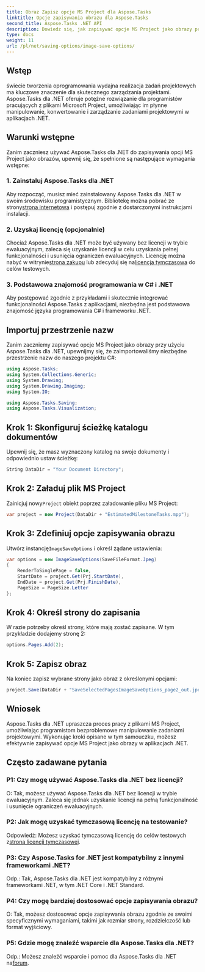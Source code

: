 ```yaml
---
title: Obraz Zapisz opcje MS Project dla Aspose.Tasks
linktitle: Opcje zapisywania obrazu dla Aspose.Tasks
second_title: Aspose.Tasks .NET API
description: Dowiedz się, jak zapisywać opcje MS Project jako obrazy przy użyciu Aspose.Tasks dla .NET. Postępuj zgodnie z naszym przewodnikiem krok po kroku, aby zapewnić bezproblemową integrację.
type: docs
weight: 11
url: /pl/net/saving-options/image-save-options/
---
```


## Wstęp
świecie tworzenia oprogramowania wydajna realizacja zadań projektowych ma kluczowe znaczenie dla skutecznego zarządzania projektami. Aspose.Tasks dla .NET oferuje potężne rozwiązanie dla programistów pracujących z plikami Microsoft Project, umożliwiając im płynne manipulowanie, konwertowanie i zarządzanie zadaniami projektowymi w aplikacjach .NET.
## Warunki wstępne
Zanim zaczniesz używać Aspose.Tasks dla .NET do zapisywania opcji MS Project jako obrazów, upewnij się, że spełnione są następujące wymagania wstępne:
### 1. Zainstaluj Aspose.Tasks dla .NET
 Aby rozpocząć, musisz mieć zainstalowany Aspose.Tasks dla .NET w swoim środowisku programistycznym. Bibliotekę można pobrać ze strony[strona internetowa](https://releases.aspose.com/tasks/net/) i postępuj zgodnie z dostarczonymi instrukcjami instalacji.
### 2. Uzyskaj licencję (opcjonalnie)
 Chociaż Aspose.Tasks dla .NET może być używany bez licencji w trybie ewaluacyjnym, zaleca się uzyskanie licencji w celu uzyskania pełnej funkcjonalności i usunięcia ograniczeń ewaluacyjnych. Licencję można nabyć w witrynie[strona zakupu](https://purchase.aspose.com/buy) lub zdecyduj się na[licencja tymczasowa](https://purchase.aspose.com/temporary-license/) do celów testowych.
### 3. Podstawowa znajomość programowania w C# i .NET
Aby postępować zgodnie z przykładami i skutecznie integrować funkcjonalności Aspose.Tasks z aplikacjami, niezbędna jest podstawowa znajomość języka programowania C# i frameworku .NET.
## Importuj przestrzenie nazw
Zanim zaczniemy zapisywać opcje MS Project jako obrazy przy użyciu Aspose.Tasks dla .NET, upewnijmy się, że zaimportowaliśmy niezbędne przestrzenie nazw do naszego projektu C#:
```csharp
using Aspose.Tasks;
using System.Collections.Generic;
using System.Drawing;
using System.Drawing.Imaging;
using System.IO;

using Aspose.Tasks.Saving;
using Aspose.Tasks.Visualization;
```

## Krok 1: Skonfiguruj ścieżkę katalogu dokumentów
Upewnij się, że masz wyznaczony katalog na swoje dokumenty i odpowiednio ustaw ścieżkę:
```csharp
String DataDir = "Your Document Directory";
```
## Krok 2: Załaduj plik MS Project
 Zainicjuj nowy`Project` obiekt poprzez załadowanie pliku MS Project:
```csharp
var project = new Project(DataDir + "EstimatedMilestoneTasks.mpp");
```
## Krok 3: Zdefiniuj opcje zapisywania obrazu
 Utwórz instancję`ImageSaveOptions` i określ żądane ustawienia:
```csharp
var options = new ImageSaveOptions(SaveFileFormat.Jpeg)
{
    RenderToSinglePage = false,
    StartDate = project.Get(Prj.StartDate),
    EndDate = project.Get(Prj.FinishDate),
    PageSize = PageSize.Letter
};
```
## Krok 4: Określ strony do zapisania
W razie potrzeby określ strony, które mają zostać zapisane. W tym przykładzie dodajemy stronę 2:
```csharp
options.Pages.Add(2);
```
## Krok 5: Zapisz obraz
Na koniec zapisz wybrane strony jako obraz z określonymi opcjami:
```csharp
project.Save(DataDir + "SaveSelectedPagesImageSaveOptions_page2_out.jpeg", options);
```

## Wniosek
Aspose.Tasks dla .NET upraszcza proces pracy z plikami MS Project, umożliwiając programistom bezproblemowe manipulowanie zadaniami projektowymi. Wykonując kroki opisane w tym samouczku, możesz efektywnie zapisywać opcje MS Project jako obrazy w aplikacjach .NET.
## Często zadawane pytania
### P1: Czy mogę używać Aspose.Tasks dla .NET bez licencji?
O: Tak, możesz używać Aspose.Tasks dla .NET bez licencji w trybie ewaluacyjnym. Zaleca się jednak uzyskanie licencji na pełną funkcjonalność i usunięcie ograniczeń ewaluacyjnych.
### P2: Jak mogę uzyskać tymczasową licencję na testowanie?
 Odpowiedź: Możesz uzyskać tymczasową licencję do celów testowych z[strona licencji tymczasowej](https://purchase.aspose.com/temporary-license/).
### P3: Czy Aspose.Tasks for .NET jest kompatybilny z innymi frameworkami .NET?
Odp.: Tak, Aspose.Tasks dla .NET jest kompatybilny z różnymi frameworkami .NET, w tym .NET Core i .NET Standard.
### P4: Czy mogę bardziej dostosować opcje zapisywania obrazu?
O: Tak, możesz dostosować opcje zapisywania obrazu zgodnie ze swoimi specyficznymi wymaganiami, takimi jak rozmiar strony, rozdzielczość lub format wyjściowy.
### P5: Gdzie mogę znaleźć wsparcie dla Aspose.Tasks dla .NET?
 Odp.: Możesz znaleźć wsparcie i pomoc dla Aspose.Tasks dla .NET na[forum](https://forum.aspose.com/c/tasks/15).